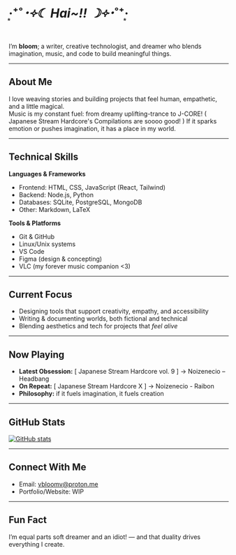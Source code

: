 #  ‧͙⁺˚*･༓☾ Hai~!! ☽༓･*˚⁺‧͙

I’m **bloom**; a writer, creative technologist, and dreamer who blends imagination, music, and code to build meaningful things.  

---

## About Me
I love weaving stories and building projects that feel human, empathetic, and a little magical.  
Music is my constant fuel: from dreamy uplifting-trance to J-CORE! ( Japanese Stream Hardcore's Compilations are soooo good! )
If it sparks emotion or pushes imagination, it has a place in my world.  

---

## Technical Skills

**Languages & Frameworks**  
- Frontend: HTML, CSS, JavaScript (React, Tailwind)  
- Backend: Node.js, Python  
- Databases: SQLite, PostgreSQL, MongoDB  
- Other: Markdown, LaTeX  

**Tools & Platforms**  
- Git & GitHub  
- Linux/Unix systems  
- VS Code  
- Figma (design & concepting)  
- VLC (my forever music companion <3)  

---

## Current Focus
- Designing tools that support creativity, empathy, and accessibility  
- Writing & documenting worlds, both fictional and technical  
- Blending aesthetics and tech for projects that *feel alive*  

---

## Now Playing

- **Latest Obsession:** [ Japanese Stream Hardcore vol. 9 ] -> Noizenecio – Headbang   
- **On Repeat:** [ Japanese Stream Hardcore X ] -> Noizenecio - Raibon  
- **Philosophy:** if it fuels imagination, it fuels creation   

---

## GitHub Stats

[![GitHub stats](https://github-readme-stats.vercel.app/api?username=vbloom-x3&show_icons=true&theme=rose_pine)](https://github.com/vbloom-x3)  

---

## Connect With Me
- Email: vbloomv@proton.me
- Portfolio/Website: WIP

---

## Fun Fact
I’m equal parts soft dreamer and an idiot! — and that duality drives everything I create.  

